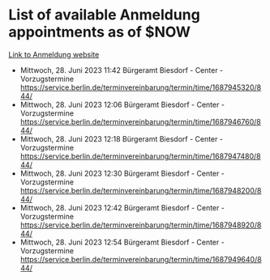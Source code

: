 # List of available Anmeldung appointments as of $NOW
[Link to Anmeldung website](https://service.berlin.de/terminvereinbarung/termin/tag.php?termin=1&anliegen[]=120686&dienstleisterlist=122210,122217,327316,122219,327312,122227,327314,122231,327346,122243,327348,122254,122252,329742,122260,329745,122262,329748,122271,327278,122273,327274,122277,327276,330436,122280,327294,122282,327290,122284,327292,122291,327270,122285,327266,122286,327264,122296,327268,150230,329760,122297,327286,122294,327284,122312,329763,122314,329775,122304,327330,122311,327334,122309,327332,317869,122281,327352,122279,329772,122283,122276,327324,122274,327326,122267,329766,122246,327318,122251,327320,122257,327322,122208,327298,122226,327300&herkunft=http%3A%2F%2Fservice.berlin.de%2Fdienstleistung%2F120686%2F)
- Mittwoch, 28. Juni 2023 11:42 Bürgeramt Biesdorf - Center - Vorzugstermine https://service.berlin.de/terminvereinbarung/termin/time/1687945320/844/
- Mittwoch, 28. Juni 2023 12:06 Bürgeramt Biesdorf - Center - Vorzugstermine https://service.berlin.de/terminvereinbarung/termin/time/1687946760/844/
- Mittwoch, 28. Juni 2023 12:18 Bürgeramt Biesdorf - Center - Vorzugstermine https://service.berlin.de/terminvereinbarung/termin/time/1687947480/844/
- Mittwoch, 28. Juni 2023 12:30 Bürgeramt Biesdorf - Center - Vorzugstermine https://service.berlin.de/terminvereinbarung/termin/time/1687948200/844/
- Mittwoch, 28. Juni 2023 12:42 Bürgeramt Biesdorf - Center - Vorzugstermine https://service.berlin.de/terminvereinbarung/termin/time/1687948920/844/
- Mittwoch, 28. Juni 2023 12:54 Bürgeramt Biesdorf - Center - Vorzugstermine https://service.berlin.de/terminvereinbarung/termin/time/1687949640/844/
